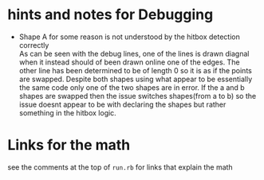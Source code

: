 # hints and notes for Debugging
- Shape A for some reason is not understood by the hitbox detection correctly  
As can be seen with the debug lines, one of the lines is drawn diagnal when it instead should of been drawn online one of the edges. The other line has been determined to be of length 0 so it is as if the points are swapped. Despite both shapes using what appear to be essentially the same code only one of the two shapes are in error. If the a and b shapes are swapped then the issue switches shapes(from a to b) so the issue doesnt appear to be with declaring the shapes but rather something in the hitbox logic.

# Links for the math
see the comments at the top of `run.rb` for links that explain the math
